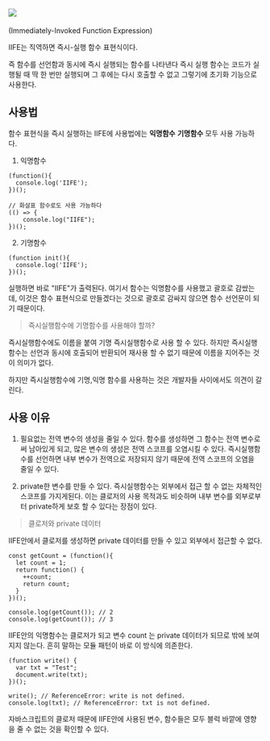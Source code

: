 # ![](https://velog.velcdn.com/images/psb7391/post/4cff3168-b3ab-407b-ae0c-2ad56ddd2de9/image.png)

(Immediately-Invoked Function Expression)

IIFE는 직역하면 즉시-실행 함수 표현식이다.

즉 함수를 선언함과 동시에 즉시 실행되는 함수를 나타낸다 즉시 실행 함수는 코드가 실행될 때 딱 한 번만 실행되며 그 후에는 다시 호출할 수 없고 그렇기에 초기화 기능으로 사용한다.

## 사용법

함수 표현식을 즉시 실행하는 IIFE에 사용법에는 **익명함수** **기명함수** 모두 사용 가능하다.

1. 익명함수

```
(function(){
  console.log('IIFE');
})();

// 화살표 함수로도 사용 가능하다
(() => {
    console.log("IIFE");
})();
```

2. 기명함수

```
(function init(){
  console.log('IIFE');
})();
```

실행하면 바로 "IIFE"가 출력된다. 여기서 함수는 익명함수를 사용했고 괄호로 감쌌는데, 이것은 함수 표현식으로 만들겠다는 것으로 괄호로 감싸지 않으면 함수 선언문이 되기 때문이다.

> 즉시실행함수에 기명함수를 사용해야 할까?

즉시실행함수에도 이름을 붙여 기명 즉시실행함수로 사용 할 수 있다. 하지만 즉시실행함수는 선언과 동시에 호출되어 반환되어 재사용 할 수 없기 때문에 이름을 지어주는 것이 의미가 없다.

하지만 즉시실행함수에 기명,익명 함수를 사용하는 것은 개발자들 사이에서도 의견이 갈린다.

## 사용 이유

1. 필요없는 전역 변수의 생성을 줄일 수 있다.
   함수를 생성하면 그 함수는 전역 변수로써 남아있게 되고, 많은 변수의 생성은 전역 스코프를 오염시킬 수 있다.
   즉시실행함수를 선언하면 내부 변수가 전역으로 저장되지 않기 때문에 전역 스코프의 오염을 줄일 수 있다.

2. private한 변수를 만들 수 있다.
   즉시실행함수는 외부에서 접근 할 수 없는 자체적인 스코프를 가지게된다. 이는 클로저의 사용 목적과도 비슷하며 내부 변수를 외부로부터 private하게 보호 할 수 있다는 장점이 있다.

> 클로저와 private 데이터

IIFE안에서 클로저를 생성하면 private 데이터를 만들 수 있고 외부에서 접근할 수 없다.

```
const getCount = (function(){
  let count = 1;
  return function() {
    ++count;
    return count;
  }
})();

console.log(getCount()); // 2
console.log(getCount()); // 3
```

IIFE안의 익명함수는 클로저가 되고 변수 count 는 private 데이터가 되므로 밖에 보여지지 않는다. 흔히 말하는 모듈 패턴이 바로 이 방식에 의존한다.

```
(function write() {
  var txt = "Test";
  document.write(txt);
})();

write(); // ReferenceError: write is not defined.
console.log(txt); // ReferenceError: txt is not defined.
```

자바스크립트의 클로저 때문에 IIFE안에 사용된 변수, 함수들은 모두 블럭 바깥에 영향을 줄 수 없는 것을 확인할 수 있다.

